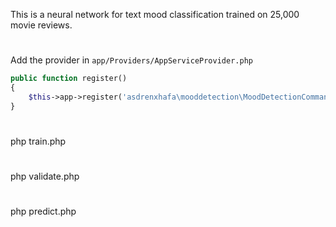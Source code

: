 This is a neural network for text mood classification trained on 25,000 movie reviews. 
# 
Add the provider in ```app/Providers/AppServiceProvider.php```
```php
public function register()
{
    $this->app->register('asdrenxhafa\mooddetection\MoodDetectionCommandServiceProvider');
}
```
#
php train.php
#
php validate.php
# 
php predict.php
